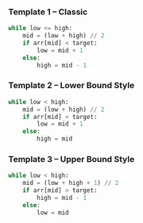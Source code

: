 ### Template 1 – Classic

```python
while low <= high:
    mid = (low + high) // 2
    if arr[mid] < target:
        low = mid + 1
    else:
        high = mid - 1
```

### Template 2 – Lower Bound Style

```python
while low < high:
    mid = (low + high) // 2
    if arr[mid] < target:
        low = mid + 1
    else:
        high = mid
```

### Template 3 – Upper Bound Style

```python
while low < high:
    mid = (low + high + 1) // 2
    if arr[mid] > target:
        high = mid - 1
    else:
        low = mid
```
